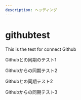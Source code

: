 ```yaml
---
description: ヘッディング
---
```


# githubtest

This is the test for connect Github

Githubとの同期のテスト1

Githubからの同期テスト2

Githubとの同期テスト2


Githubからの同期テスト3
